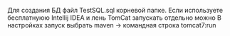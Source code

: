 Для создания БД файл TestSQL.sql  корневой папке. 
Если используете бесплатнуюю Intellij IDEA и лень TomCat запускать отдельно можно
В настройках запуск выбрать maven -> командная строка tomcat7:run